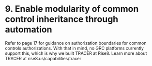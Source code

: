 # 9. Enable modularity of common control inheritance through automation

Refer to page 17 for guidance on authorization boundaries for common controls authorizations. With that in mind, no GRC platforms currently support this, which is why we built TRACER at Rise8. Learn more about TRACER at rise8.us/capabilities/tracer
